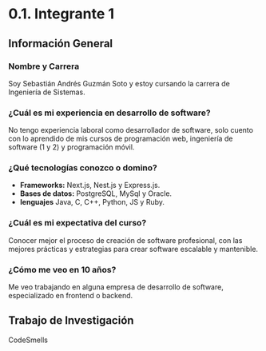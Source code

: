 # 0.1. Integrante 1


## Información General

### Nombre y Carrera

Soy Sebastián Andrés Guzmán Soto y estoy cursando la carrera de Ingeniería de Sistemas.

### ¿Cuál es mi experiencia en desarrollo de software?

No tengo experiencia laboral como desarrollador de software, solo cuento con lo aprendido de mis cursos de programación web, ingeniería de software (1 y 2) y programación móvil.

### ¿Qué tecnologías conozco o domino?

- **Frameworks:** Next.js, Nest.js y Express.js.
- **Bases de datos:** PostgreSQL, MySql y Oracle.
- **lenguajes** Java, C, C++, Python, JS y Ruby.

### ¿Cuál es mi expectativa del curso?

Conocer mejor el proceso de creación de software profesional, con las mejores prácticas y estrategias para crear software escalable y mantenible.

### ¿Cómo me veo en 10 años?

Me veo trabajando en alguna empresa de desarrollo de software, especializado en frontend o backend.

## Trabajo de Investigación
CodeSmells